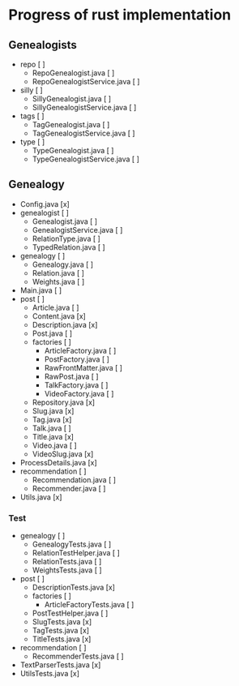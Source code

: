 # Progress of rust implementation

## Genealogists
* repo [ ]
  * RepoGenealogist.java [ ]
  * RepoGenealogistService.java [ ]
* silly [ ]
  * SillyGenealogist.java [ ]
  * SillyGenealogistService.java [ ]
* tags [ ]
  * TagGenealogist.java [ ]
  * TagGenealogistService.java [ ]
* type [ ]
  * TypeGenealogist.java [ ]
  * TypeGenealogistService.java [ ]

## Genealogy
* Config.java [x]
* genealogist [ ]
  * Genealogist.java [ ]
  * GenealogistService.java [ ]
  * RelationType.java [ ]
  * TypedRelation.java [ ]
* genealogy [ ]
  * Genealogy.java [ ]
  * Relation.java [ ]
  * Weights.java [ ]
* Main.java [ ]
* post [ ]
  * Article.java [ ]
  * Content.java [x]
  * Description.java [x]
  * Post.java [ ]
  * factories [ ]
    * ArticleFactory.java [ ]
    * PostFactory.java [ ]
    * RawFrontMatter.java [ ]
    * RawPost.java [ ]
    * TalkFactory.java [ ]
    * VideoFactory.java [ ]
  * Repository.java [x]
  * Slug.java [x]
  * Tag.java [x]
  * Talk.java [ ]
  * Title.java [x]
  * Video.java [ ]
  * VideoSlug.java [x]
* ProcessDetails.java [x]
* recommendation [ ]
  * Recommendation.java [ ]
  * Recommender.java [ ]
* Utils.java [x]

### Test
* genealogy [ ]
  * GenealogyTests.java [ ]
  * RelationTestHelper.java [ ]
  * RelationTests.java [ ]
  * WeightsTests.java [ ]
* post [ ]
  * DescriptionTests.java [x]
  * factories [ ]
    * ArticleFactoryTests.java [ ]
  * PostTestHelper.java [ ]
  * SlugTests.java [x]
  * TagTests.java [x]
  * TitleTests.java [x]
* recommendation [ ]
  * RecommenderTests.java [ ]
* TextParserTests.java [x]
* UtilsTests.java [x]
